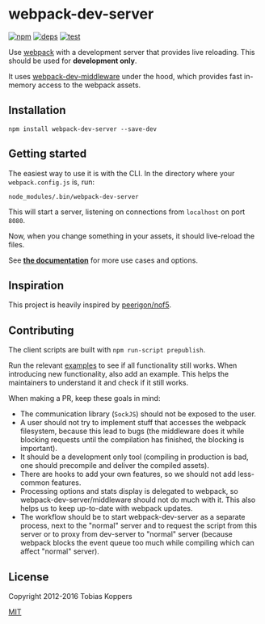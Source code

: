 # webpack-dev-server

[![npm][npm]][npm-url]
[![deps][deps]][deps-url]
[![test][test]][test-url]

Use [webpack](http://webpack.github.io) with a development server that provides live reloading. This should be used for **development only**.

It uses [webpack-dev-middleware](https://github.com/webpack/webpack-dev-middleware) under the hood, which provides fast in-memory access to the webpack assets.

## Installation

```
npm install webpack-dev-server --save-dev
```

## Getting started

The easiest way to use it is with the CLI. In the directory where your `webpack.config.js` is, run:

```
node_modules/.bin/webpack-dev-server
```

This will start a server, listening on connections from `localhost` on port `8080`.

Now, when you change something in your assets, it should live-reload the files.

See [**the documentation**](http://webpack.github.io/docs/webpack-dev-server.html) for more use cases and options.

## Inspiration

This project is heavily inspired by [peerigon/nof5](https://github.com/peerigon/nof5).

## Contributing

The client scripts are built with `npm run-script prepublish`.

Run the relevant [examples](https://github.com/webpack/webpack-dev-server/tree/master/examples) to see if all functionality still works. When introducing new functionality, also add an example. This helps the maintainers to understand it and check if it still works.

When making a PR, keep these goals in mind:

- The communication library (`SockJS`) should not be exposed to the user.
- A user should not try to implement stuff that accesses the webpack filesystem, because this lead to bugs (the middleware does it while blocking requests until the compilation has finished, the blocking is important).
- It should be a development only tool (compiling in production is bad, one should precompile and deliver the compiled assets).
- There are hooks to add your own features, so we should not add less-common features.
- Processing options and stats display is delegated to webpack, so webpack-dev-server/middleware should not do much with it. This also helps us to keep up-to-date with webpack updates.
- The workflow should be to start webpack-dev-server as a separate process, next to the "normal" server and to request the script from this server or to proxy from dev-server to "normal" server (because webpack blocks the event queue too much while compiling which can affect "normal" server).

## License

Copyright 2012-2016 Tobias Koppers

[MIT](http://www.opensource.org/licenses/mit-license.php)

[npm]: https://img.shields.io/npm/v/webpack-dev-server.svg
[npm-url]: https://npmjs.com/package/webpack-dev-server

[deps]: https://david-dm.org/webpack/webpack-dev-server.svg
[deps-url]: https://david-dm.org/webpack/webpack-dev-server

[test]: http://img.shields.io/travis/webpack/webpack-dev-server.svg
[test-url]: https://travis-ci.org/webpack/webpack-dev-server
